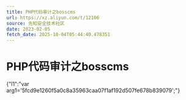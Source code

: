 ```yaml
---
title: PHP代码审计之bosscms
url: https://xz.aliyun.com/t/12106
source: 先知安全技术社区
date: 2023-02-05
fetch_date: 2025-10-04T05:44:40.478351
---
```


# PHP代码审计之bosscms

{"l1":"var arg1='5fcd9e1260f5a0c8a35963caa07f1af192d507fe678b839079';"}